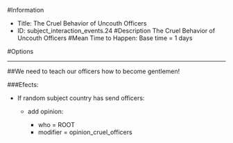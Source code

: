 #Information
 - Title: The Cruel Behavior of Uncouth Officers
 - ID: subject_interaction_events.24
#Description
The Cruel Behavior of Uncouth Officers
#Mean Time to Happen:
Base time = 1 days

#Options

___
##We need to teach our officers how to become gentlemen!

###Efects:<ul><li>If random subject country has send officers:</li><ul><li>add opinion:</li><ul><li>who = ROOT</li><li>modifier = opinion_cruel_officers</li></ul></ul></ul>

